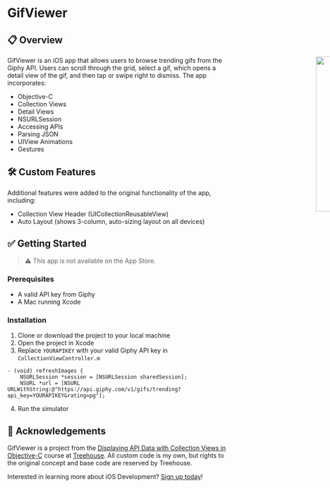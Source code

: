 # GifViewer

## :clipboard: Overview

<div style="width: 1000px; height 600px;"><img src="screencap.gif" width="30%" height="30%" align="right"></div>

GifViewer is an iOS app that allows users to browse trending gifs from the Giphy API. Users can scroll through the grid, select a gif, which opens a detail view of the gif, and then tap or swipe right to dismiss. The app incorporates:

- Objective-C
- Collection Views
- Detail Views
- NSURLSession
- Accessing APIs
- Parsing JSON
- UIView Animations
- Gestures

## :hammer_and_wrench: Custom Features

Additional features were added to the original functionality of the app, including:

- Collection View Header (UICollectionReusableView)
- Auto Layout (shows 3-column, auto-sizing layout on all devices)

## :white_check_mark: Getting Started

> :warning: This app is not available on the App Store.

### Prerequisites

- A valid API key from Giphy
- A Mac running Xcode

### Installation

1. Clone or download the project to your local machine
2. Open the project in Xcode
3. Replace `YOURAPIKEY` with your valid Giphy API key in `CollectionViewController.m`

```objc
- (void) refreshImages {
    NSURLSession *session = [NSURLSession sharedSession];
    NSURL *url = [NSURL URLWithString:@"https://api.giphy.com/v1/gifs/trending?api_key=YOURAPIKEY&rating=pg"];
```

4. Run the simulator

## :clap: Acknowledgements

GifViewer is a project from the [Displaying API Data with Collection Views in Objective-C](https://teamtreehouse.com/library/displaying-api-data-with-collection-views-in-objectivec-2) course at [Treehouse](https://teamtreehouse.com). All custom code is my own, but rights to the original concept and base code are reserved by Treehouse.

Interested in learning more about iOS Development? [Sign up today](http://referrals.trhou.se/bobbyconti1)!
